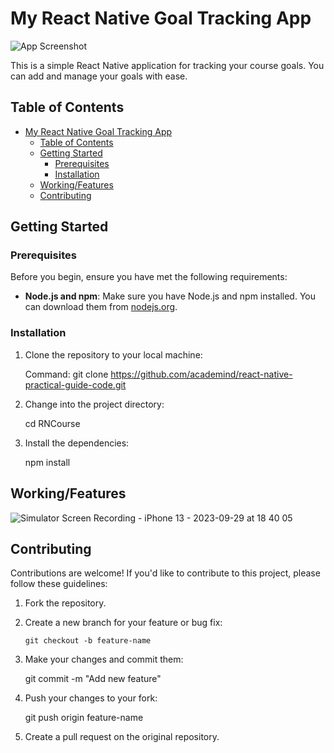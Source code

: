 # My React Native Goal Tracking App

![App Screenshot](![simulator_screenshot_CFDD5D9C-8986-4CF7-83E9-08212CBA1B6B](https://github.com/gks-96/RNCourse/assets/69946546/079ee7a0-c53e-4b87-a9a5-149db4a05a52))


This is a simple React Native application for tracking your course goals. You can add and manage your goals with ease.

## Table of Contents

- [My React Native Goal Tracking App](#my-react-native-goal-tracking-app)
  - [Table of Contents](#table-of-contents)
  - [Getting Started](#getting-started)
    - [Prerequisites](#prerequisites)
    - [Installation](#installation)
  - [Working/Features](#workingfeatures)
  - [Contributing](#contributing)
## Getting Started

### Prerequisites

Before you begin, ensure you have met the following requirements:

- **Node.js and npm**: Make sure you have Node.js and npm installed. You can download them from [nodejs.org](https://nodejs.org/).

### Installation

1. Clone the repository to your local machine:

    Command: git clone https://github.com/academind/react-native-practical-guide-code.git

2. Change into the project directory:

    cd RNCourse

3. Install the dependencies:

    npm install 


## Working/Features 


![Simulator Screen Recording - iPhone 13 - 2023-09-29 at 18 40 05](https://github.com/gks-96/RNCourse/assets/69946546/56b3e878-ccb7-4536-b50a-0605a6bdc6db)


## Contributing 

Contributions are welcome! If you'd like to contribute to this project, please follow these guidelines:

1.  Fork the repository.

2.  Create a new branch for your feature or bug fix:

        git checkout -b feature-name

3.  Make your changes and commit them:

    git commit -m "Add new feature"

4.  Push your changes to your fork:

    git push origin feature-name

5.  Create a pull request on the original repository.
